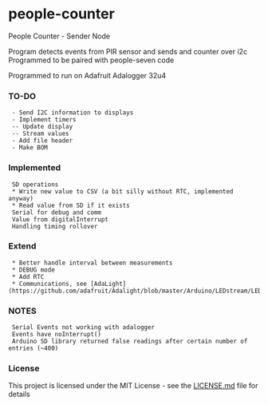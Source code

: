   # people-counter

  People Counter - Sender Node

  Program detects events from PIR sensor and sends and counter over i2c
  Programmed to be paired with people-seven code

  Programmed to run on Adafruit Adalogger 32u4


  ### TO-DO

 ```
  - Send I2C information to displays
  - Implement timers
  -- Update display
  -- Stream values
  - Add file header
  - Make BOM
 ```

  ### Implemented

 ```
  SD operations
  * Write new value to CSV (a bit silly without RTC, implemented anyway)
  * Read value from SD if it exists
  Serial for debug and comm
  Value from digitalInterrupt
  Handling timing rollover
 ```

  ### Extend

 ```
  * Better handle interval between measurements
  * DEBUG mode
  * Add RTC
  * Communications, see [AdaLight](https://github.com/adafruit/Adalight/blob/master/Arduino/LEDstream/LEDstream.pde)
 ```

  ### NOTES

 ```
  Serial Events not working with adalogger
  Events have noInterrupt()
  Arduino SD library returned false readings after certain number of entries (~400)
 ```
 
  ### License

  This project is licensed under the MIT License - see the [LICENSE.md](LICENSE.md) file for details
